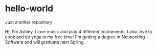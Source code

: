 # hello-world
Just another repository

Hi! I'm Ashley. I love music and play 4 different instruments. I also love to cook and do yoga in my free time!
I'm getting a degree in Networking Software and will graduate next Spring. 
